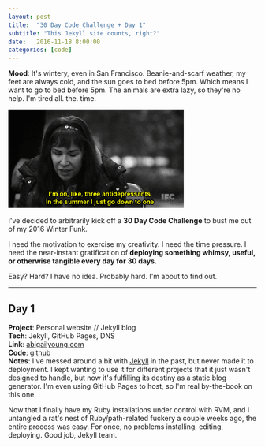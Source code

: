 ```yaml
---
layout: post
title:  "30 Day Code Challenge + Day 1"
subtitle: "This Jekyll site counts, right?"
date:   2016-11-18 8:00:00
categories: [code]
---
```


**Mood**: It's wintery, even in San Francisco. Beanie-and-scarf weather, my feet are always cold, and the sun goes to bed before 5pm. Which means I want to go to bed before 5pm. The animals are extra lazy, so they're no help. I'm tired all. the. time.

![](/assets/img/sad.gif)

I've decided to arbitrarily kick off a **30 Day Code Challenge** to bust me out of my 2016 Winter Funk.

I need the motivation to exercise my creativity. I need the time pressure. I need the near-instant gratification of **deploying something whimsy, useful, or otherwise tangible every day for 30 days.**

Easy? Hard? I have no idea. Probably hard. I'm about to find out.

____

## Day 1
**Project**: Personal website // Jekyll blog  
**Tech**: Jekyll, GitHub Pages, DNS  
**Link**: [abigailyoung.com](http://abigailyoung.com)   
**Code**: [github](http://github.com/abbyoung/abbyoung.github.io)  
**Notes**: I've messed around a bit with [Jekyll](http://jekyllrb.com) in the past, but never made it to deployment. I kept wanting to use it for different projects that it just wasn't designed to handle, but now it's fulfilling its destiny as a static blog generator. I'm even using GitHub Pages to host, so I'm real by-the-book on this one.  

Now that I finally have my Ruby installations under control with RVM, and I untangled a rat's nest of Ruby/path-related fuckery a couple weeks ago, the entire process was easy. For once, no problems installing, editing, deploying. Good job, Jekyll team.
